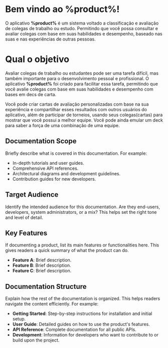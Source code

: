 # Bem vindo ao %product%!


O aplicativo **%product%** é um sistema voltado a classificação e avaliação de colegas de trabalho ou estudo. 
Permitindo que você possa consultar e avaliar colegas com base em suas habilidades e desempenho, baseado nas suas e nas experiências de outras pessoas.

# Qual o objetivo

Avaliar colegas de trabalho ou estudantes pode ser uma tarefa difícil, mas também importante para o desenvolvimento pessoal e profissional.
O aplicativo **%product%** foi criado para facilitar essa tarefa, permitindo que você avalie colegas com base em suas habilidades e desempenho com bases em decs de carta.


Você pode criar cartas de avaliação personalizadas com base na sua experiência e compartilhar esses resultados com outros usuários do aplicativo, além de participar de torneios,
usando seus colegas(cartas) para mostrar que você possui a melhor equipe. Você pode ainda emular um deck para saber a força de uma combinação de uma equipe.


## Documentation Scope

Briefly describe what is covered in this documentation. For example:
-   In-depth tutorials and user guides.
-   Comprehensive API references.
-   Architectural diagrams and development guidelines.
-   Contribution guides for new developers.

## Target Audience

Identify the intended audience for this documentation. Are they end-users, developers, system administrators, or a mix? This helps set the right tone and level of detail.

## Key Features

If documenting a product, list its main features or functionalities here. This gives readers a quick summary of what the product can do.
-   **Feature A**: Brief description.
-   **Feature B**: Brief description.
-   **Feature C**: Brief description.

## Documentation Structure

Explain how the rest of the documentation is organized. This helps readers navigate the content efficiently. For example:

-   **Getting Started**: Step-by-step instructions for installation and initial setup.
-   **User Guide**: Detailed guides on how to use the product's features.
-   **API Reference**: Complete documentation for all public APIs.
-   **Development**: Information for developers who want to contribute to or build upon the project.
